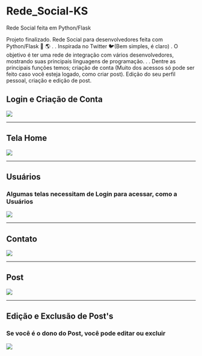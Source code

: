 # Rede_Social-KS
Rede Social feita em Python/Flask

Projeto finalizado. Rede Social para desenvolvedores feita com Python/Flask 🐍 🌎
.
.
Inspirada no Twitter 🐦(Bem simples, é claro) . O objetivo é ter uma rede de integração com vários desenvolvedores, mostrando suas principais linguagens de programação.
.
.
Dentre as principais funções temos; criação de conta (Muito dos acessos só pode ser feito caso você esteja logado, como criar post). Edição do seu perfil pessoal, criação e edição de post.

<h2>Login e Criação de Conta</h2>
<img src="https://github.com/KevinSoffa/imagens/blob/main/login_criacao.png">
<hr>
<h2>Tela Home</h2>
<img src="https://github.com/KevinSoffa/imagens/blob/main/home.png">
<hr>
<h2>Usuários</h2>
<h3>Algumas telas necessitam de Login para acessar, como a Usuários</h3>
<img src="https://github.com/KevinSoffa/imagens/blob/main/usuarios.png">
<hr>
<h2>Contato</h2>
<img src="https://github.com/KevinSoffa/imagens/blob/main/contato.png">
<hr>
<h2>Post</h2>
<img src="https://github.com/KevinSoffa/imagens/blob/main/post.png">
<hr>
<h2>Edição e Exclusão de Post's</h2>
<h3>Se você é o dono do Post, você pode editar ou excluir</h3>
<img src="https://github.com/KevinSoffa/imagens/blob/main/edicao_excluir_post.png">

